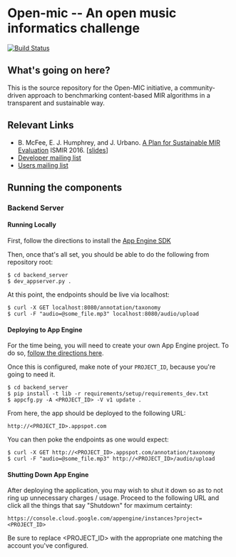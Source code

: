 # Open-mic -- An open music informatics challenge

[![Build Status](https://travis-ci.org/omec/open-mic.svg?branch=master)](https://travis-ci.org/omec/open-mic)

## What's going on here?

This is the source repository for the Open-MIC initiative, a community-driven approach to benchmarking content-based MIR algorithms in a transparent and sustainable way.

## Relevant Links

- B. McFee, E. J. Humphrey, and J. Urbano. [A Plan for Sustainable MIR Evaluation](https://wp.nyu.edu/ismir2016/wp-content/uploads/sites/2294/2016/07/257_Paper.pdf) ISMIR 2016. [[slides](http://bmcfee.github.io/slides/ismir2016_eval.pdf)]
- [Developer mailing list](https://groups.google.com/forum/#!forum/open-mic-dev)
- [Users mailing list](https://groups.google.com/forum/#!forum/open-mic-users)


## Running the components

### Backend Server

#### Running Locally

First, follow the directions to install the [App Engine SDK](https://cloud.google.com/appengine/downloads#Google_App_Engine_SDK_for_Python)

Then, once that's all set, you should be able to do the following from
repository root:

```
$ cd backend_server
$ dev_appserver.py .
```

At this point, the endpoints should be live via localhost:

```
$ curl -X GET localhost:8080/annotation/taxonomy
$ curl -F "audio=@some_file.mp3" localhost:8080/audio/upload
```

#### Deploying to App Engine

For the time being, you will need to create your own App Engine project. To do
so, [follow the directions here](https://console.cloud.google.com/freetrial?redirectPath=/start/appengine).

Once this is configured, make note of your `PROJECT_ID`, because you're going
to need it.

```
$ cd backend_server
$ pip install -t lib -r requirements/setup/requirements_dev.txt
$ appcfg.py -A <PROJECT_ID> -V v1 update .
```

From here, the app should be deployed to the following URL:

```
http://<PROJECT_ID>.appspot.com
```

You can then poke the endpoints as one would expect:

```
$ curl -X GET http://<PROJECT_ID>.appspot.com/annotation/taxonomy
$ curl -F "audio=@some_file.mp3" http://<PROJECT_ID>/audio/upload
```

#### Shutting Down App Engine

After deploying the application, you may wish to shut it down so as to not
ring up unnecessary charges / usage. Proceed to the following URL and click
all the things that say "Shutdown" for maximum certainty:

```
https://console.cloud.google.com/appengine/instances?project=<PROJECT_ID>
```

Be sure to replace <PROJECT_ID> with the appropriate one matching the account
you've configured.

